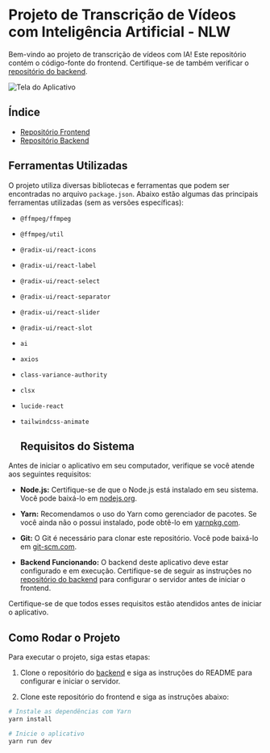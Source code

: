 # Projeto de Transcrição de Vídeos com Inteligência Artificial - NLW

Bem-vindo ao projeto de transcrição de vídeos com IA! Este repositório contém o código-fonte do frontend. Certifique-se de também verificar o [repositório do backend](https://github.com/gcsbruno/upload-ai-api).

![Tela do Aplicativo](https://github.com/gcsbruno/upload-ai-web/assets/72214347/518230de-d7ed-4e52-94c9-4f7477a376ba)

## Índice

- [Repositório Frontend](https://github.com/gcsbruno/upload-ai-web)
- [Repositório Backend](https://github.com/gcsbruno/upload-ai-api)

## Ferramentas Utilizadas

O projeto utiliza diversas bibliotecas e ferramentas que podem ser encontradas no arquivo `package.json`. Abaixo estão algumas das principais ferramentas utilizadas (sem as versões específicas):

- `@ffmpeg/ffmpeg`
- `@ffmpeg/util`
- `@radix-ui/react-icons`
- `@radix-ui/react-label`
- `@radix-ui/react-select`
- `@radix-ui/react-separator`
- `@radix-ui/react-slider`
- `@radix-ui/react-slot`
- `ai`
- `axios`
- `class-variance-authority`
- `clsx`
- `lucide-react`
- `tailwindcss-animate`

  ## Requisitos do Sistema

Antes de iniciar o aplicativo em seu computador, verifique se você atende aos seguintes requisitos:

- **Node.js:** Certifique-se de que o Node.js está instalado em seu sistema. Você pode baixá-lo em [nodejs.org](https://nodejs.org/).

- **Yarn:** Recomendamos o uso do Yarn como gerenciador de pacotes. Se você ainda não o possui instalado, pode obtê-lo em [yarnpkg.com](https://yarnpkg.com/).

- **Git:** O Git é necessário para clonar este repositório. Você pode baixá-lo em [git-scm.com](https://git-scm.com/).

- **Backend Funcionando:** O backend deste aplicativo deve estar configurado e em execução. Certifique-se de seguir as instruções no [repositório do backend](https://github.com/gcsbruno/upload-ai-api) para configurar o servidor antes de iniciar o frontend.

Certifique-se de que todos esses requisitos estão atendidos antes de iniciar o aplicativo.

## Como Rodar o Projeto

Para executar o projeto, siga estas etapas:

1. Clone o repositório do [backend](https://github.com/gcsbruno/upload-ai-api) e siga as instruções do README para configurar e iniciar o servidor.

2. Clone este repositório do frontend e siga as instruções abaixo:

```bash
# Instale as dependências com Yarn
yarn install

# Inicie o aplicativo
yarn run dev

```


